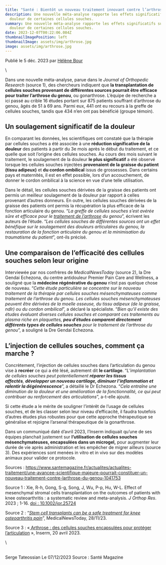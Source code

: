 ```yaml
---
title: "Santé : Bientôt un nouveau traitement innovant contre l’arthrose du genou ?"
description: Une nouvelle méta-analyse rapporte les effets significatifs sur la
  douleur de certaines cellules souches.
summary: Une nouvelle méta-analyse rapporte les effets significatifs sur la
  douleur de certaines cellules souches.
date: 2023-12-07T00:22:06.084Z
thumbnailImagePosition: left
thumbnailImage: assets/img/arthrose.jpg
image: assets/img/arthrose.jpg
---
```

<!--StartFragment-->

Publié le 5 déc. 2023 par [Hélène Bour](https://www.santemagazine.fr/auteurs/helene-bour-872616)

<!--EndFragment-->\
<!--StartFragment-->

Dans une nouvelle méta-analyse, parue dans le *Journal of Orthopedic Research* (source 1), des chercheurs indiquent que **la transplantation de cellules souches provenant de différentes sources pourrait être efficace pour traiter l’arthrose du genou**, ou gonarthrose. L’équipe de recherche a ici passé au crible 16 études portant sur 875 patients souffrant d’arthrose du genou, âgés de 51 à 69 ans. Parmi eux, 441 ont eu recours à la greffe de cellules souches, tandis que 434 n’en ont pas bénéficié (groupe témoin).

## Un soulagement significatif de la douleur

En comparant les données, les scientifiques ont constaté que la thérapie par cellules souches a été associée à une **réduction significative de la douleur** des patients à partir du 3e mois après le début du traitement, et ce quelle que soit l’origine des cellules souches. Au cours des mois suivant le traitement, le soulagement de la douleur **le plus significatif** a été observé lorsque les cellules souches injectées **provenaient de la graisse du patient (tissu adipeux)** et **du cordon ombilical** issus de grossesses. Dans certains pays et maternités, il est en effet possible, lors d’un accouchement, de donner le cordon ombilical à la science en vue d’une telle utilisation.

Dans le détail, les cellules souches dérivées de la graisse des patients ont permis un meilleur soulagement de la douleur par rapport à celles provenant d’autres donneurs. En outre, les cellules souches dérivées de la graisse des patients ont permis la récupération la plus efficace de la fonction articulaire du genou. “*La greffe de cellules souches s’est avérée sûre et efficace pour le [traitement de l’arthrose](https://www.santemagazine.fr/sante/maladies/maladies-des-os-et-des-articulations/arthrose-quels-traitements-comment-prevenir-la-maladie-938657) du genou*”, écrivent les auteurs de l’étude. “*Les cellules souches de différentes sources ont un effet bénéfique sur le soulagement des douleurs articulaires du genou, la restauration de la fonction articulaire du genou et la minimisation du traumatisme du patient*”, ont-ils précisé.

## Une comparaison de l’efficacité des cellules souches selon leur origine

Interviewée par nos confrères de *MedicalNewsToday* (source 2), la Dre Gendai Echezona, du centre antidouleur Premier Pain Care and Wellness, a souligné que la **médecine régénérative du genou** n’est pas quelque chose de nouveau. “*Cette étude particulière se concentre sur le nouveau traitement de la thérapie par cellules souches mésenchymateuses comme traitement de l’arthrose du genou. Les cellules souches mésenchymateuses peuvent être dérivées de la moelle osseuse, du tissu adipeux (de la graisse, ndlr) ou du cordon ombilical*”, a déclaré la spécialiste. “*Bien qu’il existe des études évaluant diverses cellules souches et comparant ces traitements au plasma riche en plaquettes, **peu d’études comparent directement différents types de cellules souches** pour le traitement de l’arthrose du genou*”, a souligné la Dre Gendai Echezona.

## L’injection de cellules souches, comment ça marche ?

Concrètement, l’injection de cellules souches dans l’articulation du genou vise à **recréer** ce qui a été lésé, autrement dit **le cartilage**. “*L’implantation de cellules souches peut potentiellement **réparer les tissus affectés**, **développer un nouveau cartilage, diminuer l’inflammation et ralentir la dégénérescence***”, a détaillé le Dr Echezona. “*Cela entraîne une diminution de la douleur et une amélioration de la fonctionnalité, ce qui peut contribuer au renforcement des articulations*”, a-t-elle ajouté.

Si cette étude a le mérite de souligner l’intérêt de l’usage de cellules souches, et de les classer selon leur niveau d’efficacité, il faudra toutefois d’autres études plus robustes pour que cette approche thérapeutique se généralise et rejoigne l’arsenal thérapeutique de la gonarthrose.

Dans un communiqué daté d’avril 2023, l’Inserm indiquait qu’une de ses équipes planchait justement sur **l’utilisation de cellules souches mésenchymateuses, encapsulées dans un microgel,** pour augmenter leur durée de vie après administration et les empêcher de migrer ailleurs (source 3). Des expériences sont menées in vitro et in vivo sur des modèles animaux pour valider ce protocole.

Sources : https://www.santemagazine.fr/actualites/actualites-traitement/une-avancee-scientifique-majeure-pourrait-constituer-un-nouveau-traitement-contre-larthrose-du-genou-1041753

Source 1 : Xie, R-h, Gong, S-g, Song, J, Wu, P-p, Hu, W-L. Effect of mesenchymal stromal cells transplantation on the outcomes of patients with knee osteoarthritis : a systematic review and meta-analysis. *J Orthop Res*. 2023 ; 1-16. [doi : 10.1002/jor.25724](https://doi.org/10.1002/jor.25724)

Source 2 : “*[Stem cell transplants can be a safe treatment for knee osteoarthritis pain](https://www.medicalnewstoday.com/articles/stem-cell-transplants-can-be-a-safe-treatment-for-knee-osteoarthritis-pain)*”, MedicalNewsToday, 28/11/23.

Source 3 : «[ Arthrose : des cellules souches encapsulées pour protéger l’articulation](https://www.inserm.fr/actualite/arthrose-des-cellules-souches-encapsulees-pour-proteger-larticulation/) », Inserm, 20 avril 2023.

<!--EndFragment-->\
\
S﻿erge Tateossian Le 07/12/2023  Source : Santé Magazine